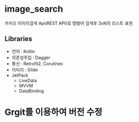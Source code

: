 # image_search

카카오 이미지검색 Api(REST API)로 명령어 검색후 3xN의 리스트 표현.

## Libraries
- 언어 : Kotlin
- 의존성주입 : Dagger
- 통신 : Retrofit2, Corutines
- 이미지 : Glide
- JetPack
  - LiveData
  - MVVM
  - DataBinding
  
# Grgit를 이용하여 버전 수정 